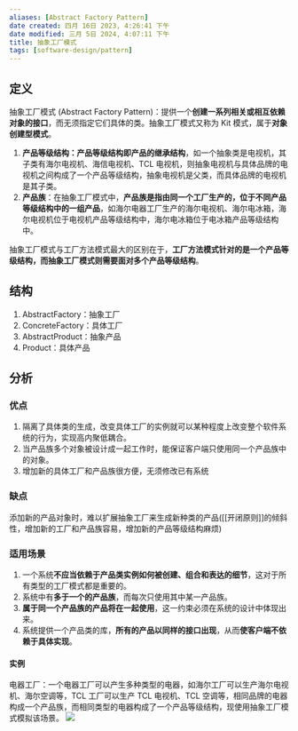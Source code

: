 ```yaml
---
aliases: [Abstract Factory Pattern]
date created: 四月 16日 2023, 4:26:41 下午
date modified: 三月 5日 2024, 4:07:11 下午
title: 抽象工厂模式
tags: [software-design/pattern]
---
```


## 定义

抽象工厂模式 (Abstract Factory Pattern)：提供一个**创建一系列相关或相互依赖对象的接口**，而无须指定它们具体的类。抽象工厂模式又称为 Kit 模式，属于**对象创建型模式**。

1. **产品等级结构：产品等级结构即产品的继承结构**，如一个抽象类是电视机，其子类有海尔电视机、海信电视机、TCL 电视机，则抽象电视机与具体品牌的电视机之间构成了一个产品等级结构，抽象电视机是父类，而具体品牌的电视机是其子类。
2. **产品族**：在抽象工厂模式中，**产品族是指由同一个工厂生产的，位于不同产品等级结构中的一组产品**，如海尔电器工厂生产的海尔电视机、海尔电冰箱，海尔电视机位于电视机产品等级结构中，海尔电冰箱位于电冰箱产品等级结构中。

抽象工厂模式与工厂方法模式最大的区别在于，**工厂方法模式针对的是一个产品等级结构，而抽象工厂模式则需要面对多个产品等级结构**。

## 结构

1. AbstractFactory：抽象工厂
2. ConcreteFactory：具体工厂
3. AbstractProduct：抽象产品
4. Product：具体产品

## 分析

### 优点
1. 隔离了具体类的生成，改变具体工厂的实例就可以某种程度上改变整个软件系统的行为，实现高内聚低耦合。
2. 当产品族多个对象被设计成一起工作时，能保证客户端只使用同一个产品族中的对象。
3. 增加新的具体工厂和产品族很方便，无须修改已有系统

### 缺点
添加新的产品对象时，难以扩展抽象工厂来生成新种类的产品([[开闭原则]]的倾斜性，增加新的工厂和产品族容易，增加新的产品等级结构麻烦)

### 适用场景
1. 一个系统**不应当依赖于产品类实例如何被创建、组合和表达的细节**，这对于所有类型的工厂模式都是重要的。
2. 系统中有**多于一个的产品族**，而每次只使用其中某一产品族。
3. **属于同一个产品族的产品将在一起使用**，这一约束必须在系统的设计中体现出来。
4. 系统提供一个产品类的库，**所有的产品以同样的接口出现**，从而**使客户端不依赖于具体实现**。

#### 实例
电器工厂：一个电器工厂可以产生多种类型的电器，如海尔工厂可以生产海尔电视机、海尔空调等，TCL 工厂可以生产 TCL 电视机、TCL 空调等，相同品牌的电器构成一个产品族，而相同类型的电器构成了一个产品等级结构，现使用抽象工厂模式模拟该场景。
![](https://spricoder.oss-cn-shanghai.aliyuncs.com/2021-Software-System-Design/img/lec03/12.png)
